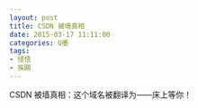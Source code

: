 ```yaml
---
layout: post
title: CSDN 被墙真相
date: 2015-03-17 11:11:00
categories: U墨
tags:
- 怪悟
- 挨踢
---
```

CSDN 被墙真相：这个域名被翻译为——床上等你！
